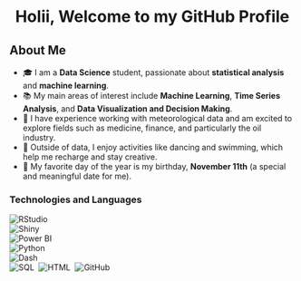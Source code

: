 <h1 align="center"><b>Holii, Welcome to my GitHub Profile </b></h1>

<h2>About Me</h2>

<ul>
  <li>🎓 I am a <strong>Data Science</strong> student, passionate about <b>statistical analysis</b> and <b>machine learning</b>.</li>
  <li>📚 My main areas of interest include <strong>Machine Learning</strong>, <strong>Time Series Analysis</strong>, and <strong>Data Visualization and Decision Making</strong>.</li>
  <li>🌱 I have experience working with meteorological data and am excited to explore fields such as medicine, finance, and particularly the oil industry.</li>
  <li>💼 Outside of data, I enjoy activities like dancing and swimming, which help me recharge and stay creative.</li>
  <li>🎉 My favorite day of the year is my birthday, <strong>November 11th</strong> (a special and meaningful date for me).</li>
</ul>


### Technologies and Languages

![RStudio](https://img.shields.io/badge/RStudio%20-%23276DC3.svg?style=for-the-badge&logo=rstudio&logoColor=white)&nbsp;  
![Shiny](https://img.shields.io/badge/Shiny%20-%23276DC3.svg?style=for-the-badge&logo=rstudio&logoColor=white)&nbsp;  
![Power BI](https://img.shields.io/badge/Power%20BI%20-%23F2C811.svg?style=for-the-badge&logo=powerbi&logoColor=black)&nbsp;  
![Python](https://img.shields.io/badge/Python%20-%2314354C.svg?style=for-the-badge&logo=python&logoColor=white)&nbsp;  
![Dash](https://img.shields.io/badge/Dash%20-%2300BFFF.svg?style=for-the-badge&logo=plotly&logoColor=white)&nbsp;  
![SQL](https://img.shields.io/badge/SQL%20-%230072C6.svg?style=for-the-badge&logo=amazon-dynamodb&logoColor=white)&nbsp; 
![HTML](https://img.shields.io/badge/HTML5%20-%23E34F26.svg?style=for-the-badge&logo=html5&logoColor=white)&nbsp;
![GitHub](https://img.shields.io/badge/-GitHub-05122A?style=for-the-badge&logo=github&logoColor=white)&nbsp;


